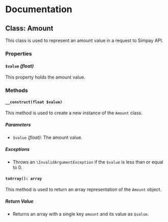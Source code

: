 # Documentation

## Class: Amount

This class is used to represent an amount value in a request to Simpay API.

### Properties

#### `$value` *(float)*

This property holds the amount value.

### Methods

#### `__construct(float $value)`

This method is used to create a new instance of the `Amount` class.

##### Parameters

- `$value` *(float)*: The amount value.

##### Exceptions

- Throws an `\InvalidArgumentException` if the `$value` is less than or equal to 0.

#### `toArray(): array`

This method is used to return an array representation of the `Amount` object.

##### Return Value

- Returns an array with a single key `amount` and its value as `$value`.